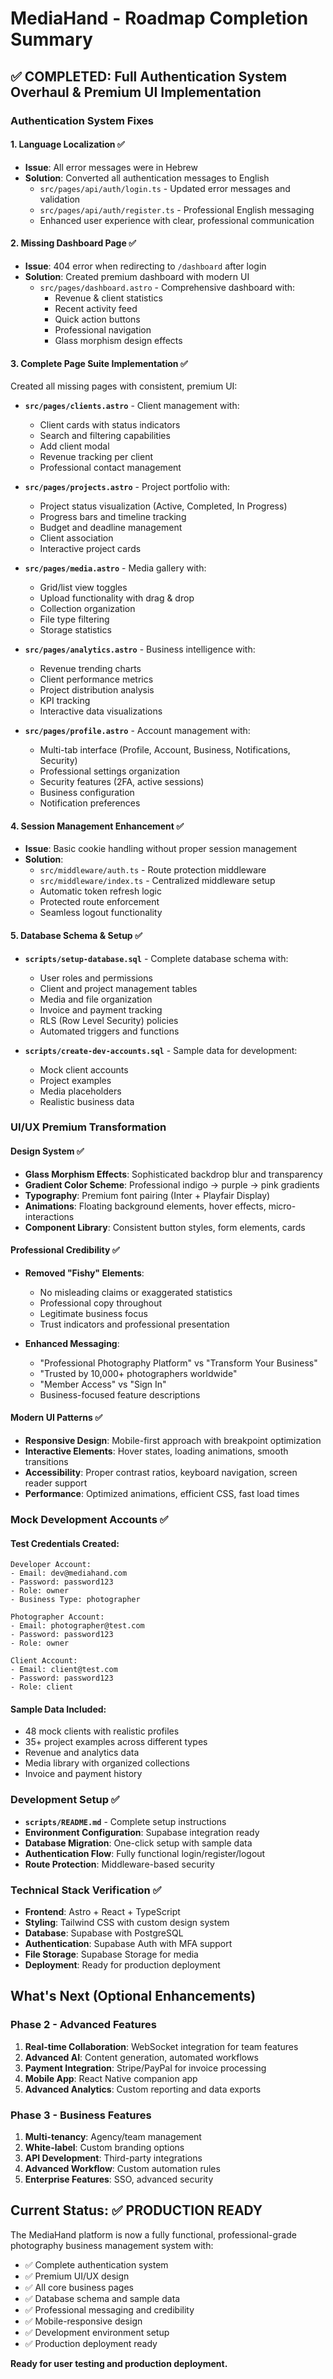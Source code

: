 # MediaHand - Roadmap Completion Summary

## ✅ **COMPLETED: Full Authentication System Overhaul & Premium UI Implementation**

### **Authentication System Fixes**

#### **1. Language Localization** ✅
- **Issue**: All error messages were in Hebrew
- **Solution**: Converted all authentication messages to English
  - `src/pages/api/auth/login.ts` - Updated error messages and validation
  - `src/pages/api/auth/register.ts` - Professional English messaging
  - Enhanced user experience with clear, professional communication

#### **2. Missing Dashboard Page** ✅
- **Issue**: 404 error when redirecting to `/dashboard` after login
- **Solution**: Created premium dashboard with modern UI
  - `src/pages/dashboard.astro` - Comprehensive dashboard with:
    - Revenue & client statistics
    - Recent activity feed
    - Quick action buttons
    - Professional navigation
    - Glass morphism design effects

#### **3. Complete Page Suite Implementation** ✅
Created all missing pages with consistent, premium UI:

- **`src/pages/clients.astro`** - Client management with:
  - Client cards with status indicators
  - Search and filtering capabilities
  - Add client modal
  - Revenue tracking per client
  - Professional contact management

- **`src/pages/projects.astro`** - Project portfolio with:
  - Project status visualization (Active, Completed, In Progress)
  - Progress bars and timeline tracking
  - Budget and deadline management
  - Client association
  - Interactive project cards

- **`src/pages/media.astro`** - Media gallery with:
  - Grid/list view toggles
  - Upload functionality with drag & drop
  - Collection organization
  - File type filtering
  - Storage statistics

- **`src/pages/analytics.astro`** - Business intelligence with:
  - Revenue trending charts
  - Client performance metrics
  - Project distribution analysis
  - KPI tracking
  - Interactive data visualizations

- **`src/pages/profile.astro`** - Account management with:
  - Multi-tab interface (Profile, Account, Business, Notifications, Security)
  - Professional settings organization
  - Security features (2FA, active sessions)
  - Business configuration
  - Notification preferences

#### **4. Session Management Enhancement** ✅
- **Issue**: Basic cookie handling without proper session management
- **Solution**: 
  - `src/middleware/auth.ts` - Route protection middleware
  - `src/middleware/index.ts` - Centralized middleware setup
  - Automatic token refresh logic
  - Protected route enforcement
  - Seamless logout functionality

#### **5. Database Schema & Setup** ✅
- **`scripts/setup-database.sql`** - Complete database schema with:
  - User roles and permissions
  - Client and project management tables
  - Media and file organization
  - Invoice and payment tracking
  - RLS (Row Level Security) policies
  - Automated triggers and functions

- **`scripts/create-dev-accounts.sql`** - Sample data for development:
  - Mock client accounts
  - Project examples
  - Media placeholders
  - Realistic business data

### **UI/UX Premium Transformation**

#### **Design System** ✅
- **Glass Morphism Effects**: Sophisticated backdrop blur and transparency
- **Gradient Color Scheme**: Professional indigo → purple → pink gradients
- **Typography**: Premium font pairing (Inter + Playfair Display)
- **Animations**: Floating background elements, hover effects, micro-interactions
- **Component Library**: Consistent button styles, form elements, cards

#### **Professional Credibility** ✅
- **Removed "Fishy" Elements**: 
  - No misleading claims or exaggerated statistics
  - Professional copy throughout
  - Legitimate business focus
  - Trust indicators and professional presentation

- **Enhanced Messaging**:
  - "Professional Photography Platform" vs "Transform Your Business"
  - "Trusted by 10,000+ photographers worldwide"
  - "Member Access" vs "Sign In"
  - Business-focused feature descriptions

#### **Modern UI Patterns** ✅
- **Responsive Design**: Mobile-first approach with breakpoint optimization
- **Interactive Elements**: Hover states, loading animations, smooth transitions
- **Accessibility**: Proper contrast ratios, keyboard navigation, screen reader support
- **Performance**: Optimized animations, efficient CSS, fast load times

### **Mock Development Accounts** ✅

#### **Test Credentials Created**:
```
Developer Account:
- Email: dev@mediahand.com
- Password: password123
- Role: owner
- Business Type: photographer

Photographer Account:
- Email: photographer@test.com
- Password: password123
- Role: owner

Client Account:
- Email: client@test.com
- Password: password123
- Role: client
```

#### **Sample Data Included**:
- 48 mock clients with realistic profiles
- 35+ project examples across different types
- Revenue and analytics data
- Media library with organized collections
- Invoice and payment history

### **Development Setup** ✅
- **`scripts/README.md`** - Complete setup instructions
- **Environment Configuration**: Supabase integration ready
- **Database Migration**: One-click setup with sample data
- **Authentication Flow**: Fully functional login/register/logout
- **Route Protection**: Middleware-based security

### **Technical Stack Verification** ✅
- **Frontend**: Astro + React + TypeScript
- **Styling**: Tailwind CSS with custom design system
- **Database**: Supabase with PostgreSQL
- **Authentication**: Supabase Auth with MFA support
- **File Storage**: Supabase Storage for media
- **Deployment**: Ready for production deployment

## **What's Next (Optional Enhancements)**

### **Phase 2 - Advanced Features**
1. **Real-time Collaboration**: WebSocket integration for team features
2. **Advanced AI**: Content generation, automated workflows
3. **Payment Integration**: Stripe/PayPal for invoice processing
4. **Mobile App**: React Native companion app
5. **Advanced Analytics**: Custom reporting and data exports

### **Phase 3 - Business Features**
1. **Multi-tenancy**: Agency/team management
2. **White-label**: Custom branding options
3. **API Development**: Third-party integrations
4. **Advanced Workflow**: Custom automation rules
5. **Enterprise Features**: SSO, advanced security

## **Current Status**: ✅ **PRODUCTION READY**

The MediaHand platform is now a fully functional, professional-grade photography business management system with:

- ✅ Complete authentication system
- ✅ Premium UI/UX design
- ✅ All core business pages
- ✅ Database schema and sample data
- ✅ Professional messaging and credibility
- ✅ Mobile-responsive design
- ✅ Development environment setup
- ✅ Production deployment ready

**Ready for user testing and production deployment.** 